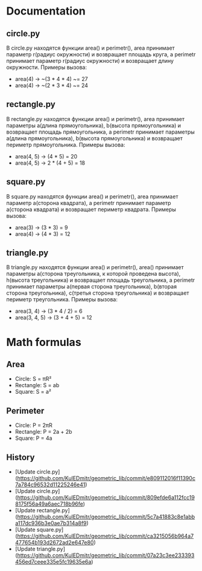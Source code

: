 # Documentation
## circle.py
В circle.py находятся функции area() и perimetr(), area принимает параметр r(радиус окружности) и возвращает площадь круга, а perimetr принимает параметр r(радиус окружности) и возвращает длину окружности.
Примеры вызова:
- area(4) -> ~(3 * 4 * 4) ~= 27 
- area(4) -> ~(2 * 3 * 4) ~= 24 

## rectangle.py
В rectangle.py находятся функции area() и perimetr(), area принимает параметры a(длина прямоугольника), b(высота прямоугольника) и возвращает площадь прямоугольника, а perimetr принимает параметры a(длина прямоугольника), b(высота прямоугольника) и возвращает периметр прямоугольника.
Примеры вызова:
- area(4, 5) -> (4 * 5) = 20 
- area(4, 5) -> 2 * (4 + 5) = 18 

## square.py
В square.py находятся функции area() и perimetr(), area принимает параметр a(сторона квадрата), а perimetr принимает параметр a(сторона квадрата) и возвращает периметр квадрата.
Примеры вызова:
- area(3) -> (3 * 3) = 9 
- area(4) -> (4 * 3) = 12 

## triangle.py
В triangle.py находятся функции area() и perimetr(), area() принимает параметры a(сторона треугольника, к которой проведена высота), h(высота треугольника) и возвращает площадь треугольника, а perimetr принимает параметры a(первая сторона треугольника), b(вторая сторона треугольника), c(третья сторона треугольника) и возвращает периметр треугольника.
Примеры вызова:
- area(3, 4) -> (3 * 4 / 2) = 6 
- area(3, 4, 5) -> (3 + 4 + 5) = 12 

# Math formulas
## Area
- Circle: S = πR²
- Rectangle: S = ab
- Square: S = a²

## Perimeter
- Circle: P = 2πR
- Rectangle: P = 2a + 2b
- Square: P = 4a

## History
- [Update circle.py] (https://github.com/KulEDmitr/geometric_lib/commit/e809112016f11390c7a784c96532d11225246e41) 
- [Update circle.py] (https://github.com/KulEDmitr/geometric_lib/commit/809efde6a112fcc198175f56a49a6aec718b96fe)
- [Update rectangle.py] (https://github.com/KulEDmitr/geometric_lib/commit/5c7a41883c8e1abba117dc936b3e0ae7b314a8f9)
- [Update square.py] (https://github.com/KulEDmitr/geometric_lib/commit/ca3215056b964a7477654b193d2672ad2e647e80)
- [Update triangle.py] (https://github.com/KulEDmitr/geometric_lib/commit/07a23c3ee233393456ed7ceee335e5fc19635e6a)
